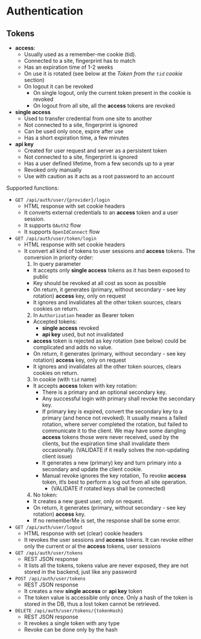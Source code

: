 # Authentication

## Tokens
 
- **access**: 
  - Usually used as a remember-me cookie (tid).
  - Connected to a site, fingerprint has to match
  - Has an expiration time of 1-2 weeks
  - On use it is rotated (see below at the *Token from the `tid` cookie* section)
  - On logout it can be revoked
    - On single logout, only the current token present in the cookie is revoked 
    - On logout from all site, all the **access** tokens are revoked
- **single access**
  - Used to transfer credential from one site to another
  - Not connected to a site, fingerprint is ignored
  - Can be used only once, expire after use
  - Has a short expiration time, a few minutes
- **api key**
  - Created for user request and server as a persistent token
  - Not connected to a site, fingerprint is ignored
  - Has a user defined lifetime, from a few seconds up to a year
  - Revoked only manually
  - Use with caution as it acts as a root password to an account

Supported functions:
- `GET /api/auth/user/{provider}/login` 
  - HTML response with set cookie headers
  - It converts external credentials to an **access** token and a user session.
  - It supports `OAuth2` flow
  - It supports `OpenIdConnect` flow
- `GET /api/auth/user/token/login`
  - HTML response with set cookie headers
  - It convert all kind of tokens to user sessions and **access** tokens. The conversion in priority order:
    1. In query parameter
      - It accepts only **single access** tokens as it has been exposed to public
      - Key should be revoked at all cost as soon as possible
      - On return, it generates (primary, without secondary - see key rotation) **access** key, only on request
      - It ignores and invalidates all the other token sources, clears cookies on return.
    2. In `Authorization` header as Bearer token
      - Accepted tokens:
        - **single access** revoked
        - **api key** used, but not invalidated
      - **access** token is rejected as key rotation (see below) could be complicated and adds no value. 
      - On return, it generates (primary, without secondary - see key rotation) **access** key, only on request
      - It ignores and invalidates all the other token sources, clears cookies on return.
    3. In cookie (with `tid` name)
      - It accepts **access** token with key rotation:
        - There is a primary and an optional secondary key.
        - Any successful login with primary shall revoke the secondary key.
        - If primary key is expired, convert the secondary key to a primary (and hence not revoked). It usually means a failed rotation, where server completed the rotation, but failed to communicate it to the client. We may have some dangling **access** tokens those were never received, used by the clients, but the expiration time shall invalidate them occasionally. (VALIDATE if it really solves the non-updating client issue)
        - It generates a new (primary) key and turn primary into a secondary and update the client cookie.
        - Manual revoke ignores the key rotation, To revoke **access** token, it!s best to perform a log out from all site operation.
          - (VALIDATE if rotated keys shall be connected)
    4. No token:
      - It creates a new guest user, only on request.
      - On return, it generates (primary, without secondary - see key rotation) **access** key.
      - If no rememberMe is set, the response shall be some error.
- `GET /api/auth/user/logout`
  - HTML response with set (clear) cookie headers
  - It revokes the user sessions and **access** tokens. It can revoke either only the current or al the **access** tokens, user sessions
- `GET /api/auth/user/tokens`
  - REST JSON response
  - It lists all the tokens, tokens value are never exposed, they are not stored in the backend, just like any password
- `POST /api/auth/user/tokens`
  - REST JSON response
  - It creates a new **single access** or **api key** token
  - The token value is accessible only once. Only a hash of the token is stored in the DB, thus a lost token cannot be retrieved.
- `DELETE /api/auth/user/tokens/{tokenHash}`
  - REST JSON response
  - It revokes a single token with any type
  - Revoke can be done only by the hash
